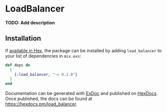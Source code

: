 # LoadBalancer

**TODO: Add description**

## Installation

If [available in Hex](https://hex.pm/docs/publish), the package can be installed
by adding `load_balancer` to your list of dependencies in `mix.exs`:

```elixir
def deps do
  [
    {:load_balancer, "~> 0.1.0"}
  ]
end
```

Documentation can be generated with [ExDoc](https://github.com/elixir-lang/ex_doc)
and published on [HexDocs](https://hexdocs.pm). Once published, the docs can
be found at <https://hexdocs.pm/load_balancer>.

